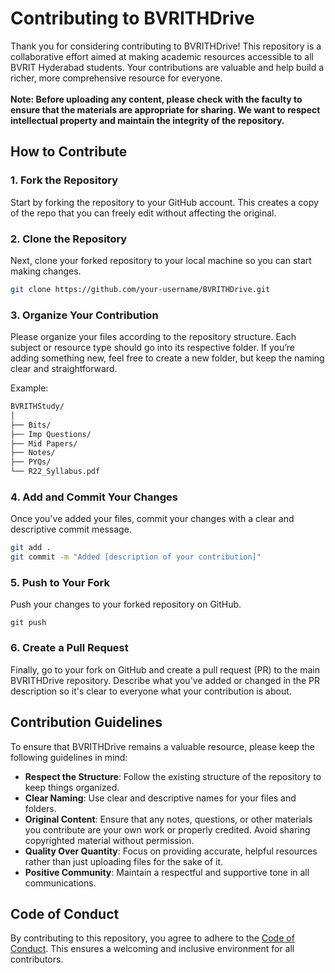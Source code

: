 # Contributing to BVRITHDrive

Thank you for considering contributing to BVRITHDrive! This repository is a collaborative effort aimed at making academic resources accessible to all BVRIT Hyderabad students. Your contributions are valuable and help build a richer, more comprehensive resource for everyone.
<br>
<br>
**Note: Before uploading any content, please check with the faculty to ensure that the materials are appropriate for sharing. We want to respect intellectual property and maintain the integrity of the repository.**

## How to Contribute

### 1. Fork the Repository

Start by forking the repository to your GitHub account. This creates a copy of the repo that you can freely edit without affecting the original.

### 2. Clone the Repository

Next, clone your forked repository to your local machine so you can start making changes.

```bash
git clone https://github.com/your-username/BVRITHDrive.git
```

### 3. Organize Your Contribution

Please organize your files according to the repository structure. Each subject or resource type should go into its respective folder. If you’re adding something new, feel free to create a new folder, but keep the naming clear and straightforward.

Example:

```markdown
BVRITHStudy/
│
├── Bits/
├── Imp Questions/
├── Mid Papers/
├── Notes/
├── PYQs/
└── R22_Syllabus.pdf
```

### 4. Add and Commit Your Changes

Once you've added your files, commit your changes with a clear and descriptive commit message.

```bash
git add .
git commit -m "Added [description of your contribution]"
```

### 5. Push to Your Fork

Push your changes to your forked repository on GitHub.

```
git push 
```

### 6. Create a Pull Request

Finally, go to your fork on GitHub and create a pull request (PR) to the main BVRITHDrive repository. Describe what you've added or changed in the PR description so it's clear to everyone what your contribution is about.

## Contribution Guidelines

To ensure that BVRITHDrive remains a valuable resource, please keep the following guidelines in mind:

- **Respect the Structure**: Follow the existing structure of the repository to keep things organized.
- **Clear Naming**: Use clear and descriptive names for your files and folders.
- **Original Content**: Ensure that any notes, questions, or other materials you contribute are your own work or properly credited. Avoid sharing copyrighted material without permission.
- **Quality Over Quantity**: Focus on providing accurate, helpful resources rather than just uploading files for the sake of it.
- **Positive Community**: Maintain a respectful and supportive tone in all communications.

## Code of Conduct

By contributing to this repository, you agree to adhere to the [Code of Conduct](CODE_OF_CONDUCT.md). This ensures a welcoming and inclusive environment for all contributors.

